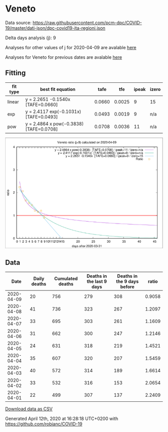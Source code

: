 # Veneto

Data source: https://raw.githubusercontent.com/pcm-dpc/COVID-19/master/dati-json/dpc-covid19-ita-regioni.json

Delta days analysis (j): 9

Analyses for other values of j for 2020-04-09 are avalable [here](../README.md)

Analyses for Veneto for previous dates are avalable [here](../../README.md)

## Fitting 
|fit type|best fit equation|tafe|tfe|ipeak|izero|
|-------|-----|--------|------|---|---|
|linear|y = 2.2651 -0.1540x  [TAFE=0.0660]|0.0660|0.0025|9|15|
|exp|y = 2.4117 exp(-0.1031x)  [TAFE=0.0493]|0.0493|0.0019|9|n/a|
|pow|y = 2.4864 x pow(-0.3838)  [TAFE=0.0708]|0.0708|0.0036|11|n/a|

![Plot](COVID-19_veneto_j9_2020-04-09.png)

## Data
|Date|Daily deaths|Cumulated deaths|Deaths in the last 9 days|Deaths in the 9 days before|ratio|
|----|----------|-----------|-------|--------------------|-----|
|2020-04-09|20|756|279|308|0.9058|
|2020-04-08|41|736|323|267|1.2097|
|2020-04-07|33|695|303|261|1.1609|
|2020-04-06|31|662|300|247|1.2146|
|2020-04-05|24|631|318|219|1.4521|
|2020-04-04|35|607|320|207|1.5459|
|2020-04-03|40|572|314|189|1.6614|
|2020-04-02|33|532|316|153|2.0654|
|2020-04-01|22|499|307|137|2.2409|

[Download data as CSV](COVID-19_veneto_j9_2020-04-09.csv)

Generated April 12th, 2020 at 16:28:18 UTC+0200 with https://github.com/robianc/COVID-19
